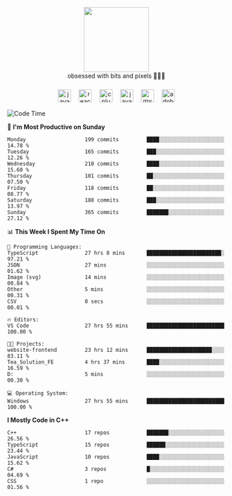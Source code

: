


  <div align="center">
    
   <img src = "https://i.postimg.cc/W1R4TF4j/d6kpuve-c97567cf-518b-4b86-a271-5c89d88d22f7.gif"  width=150px height=150px />
 </div>

<div align="center">
  obsessed with bits and pixels 🧑‍💻🎨
</div>

  ###
<div align="center">
 <img src="https://cdn.jsdelivr.net/gh/devicons/devicon/icons/javascript/javascript-original.svg" height="30" alt="javascript logo"  />
  <img width="10" />
  <img src="https://cdn.jsdelivr.net/gh/devicons/devicon/icons/react/react-original.svg" height="30" alt="react logo"  />
  <img width="10" />
   <!--<img src="https://cdn.jsdelivr.net/gh/devicons/devicon/icons/nodejs/nodejs-original.svg" height="30" alt="nodejs logo"  />
  <img width="10" />
 <img src="https://cdn.jsdelivr.net/gh/devicons/devicon/icons/flutter/flutter-original.svg" height="30" alt="flutter logo"  />
 <img width="10" />-->
  <img src="https://cdn.jsdelivr.net/gh/devicons/devicon/icons/cplusplus/cplusplus-original.svg" height="30" alt="cpluplus logo"  />
  <img width="10" />
  <img src="https://cdn.jsdelivr.net/gh/devicons/devicon/icons/java/java-original.svg" height="30" alt="java logo"  />
  <img width="10" />
  <img src="https://skillicons.dev/icons?i=mysql" height="30" alt="mysql logo"  />
  <img width="10" />
  <img src="https://skillicons.dev/icons?i=pr" height="30" alt="adobepremierepro logo"  />
</div>

<!--START_SECTION:waka-->
![Code Time](http://img.shields.io/badge/Code%20Time-1%2C712%20hrs%2025%20mins-blue)

📅 **I'm Most Productive on Sunday** 

```text
Monday                   199 commits         ████░░░░░░░░░░░░░░░░░░░░░   14.78 % 
Tuesday                  165 commits         ███░░░░░░░░░░░░░░░░░░░░░░   12.26 % 
Wednesday                210 commits         ████░░░░░░░░░░░░░░░░░░░░░   15.60 % 
Thursday                 101 commits         ██░░░░░░░░░░░░░░░░░░░░░░░   07.50 % 
Friday                   118 commits         ██░░░░░░░░░░░░░░░░░░░░░░░   08.77 % 
Saturday                 188 commits         ███░░░░░░░░░░░░░░░░░░░░░░   13.97 % 
Sunday                   365 commits         ███████░░░░░░░░░░░░░░░░░░   27.12 % 
```


📊 **This Week I Spent My Time On** 

```text
💬 Programming Languages: 
TypeScript               27 hrs 8 mins       ████████████████████████░   97.21 % 
JSON                     27 mins             ░░░░░░░░░░░░░░░░░░░░░░░░░   01.62 % 
Image (svg)              14 mins             ░░░░░░░░░░░░░░░░░░░░░░░░░   00.84 % 
Other                    5 mins              ░░░░░░░░░░░░░░░░░░░░░░░░░   00.31 % 
CSV                      0 secs              ░░░░░░░░░░░░░░░░░░░░░░░░░   00.01 % 

🔥 Editors: 
VS Code                  27 hrs 55 mins      █████████████████████████   100.00 % 

🐱‍💻 Projects: 
website-frontend         23 hrs 12 mins      █████████████████████░░░░   83.11 % 
Tea_Solution_FE          4 hrs 37 mins       ████░░░░░░░░░░░░░░░░░░░░░   16.59 % 
D:                       5 mins              ░░░░░░░░░░░░░░░░░░░░░░░░░   00.30 % 

💻 Operating System: 
Windows                  27 hrs 55 mins      █████████████████████████   100.00 % 
```

**I Mostly Code in C++** 

```text
C++                      17 repos            ███████░░░░░░░░░░░░░░░░░░   26.56 % 
TypeScript               15 repos            ██████░░░░░░░░░░░░░░░░░░░   23.44 % 
JavaScript               10 repos            ████░░░░░░░░░░░░░░░░░░░░░   15.62 % 
C#                       3 repos             █░░░░░░░░░░░░░░░░░░░░░░░░   04.69 % 
CSS                      1 repo              ░░░░░░░░░░░░░░░░░░░░░░░░░   01.56 % 
```




<!--END_SECTION:waka-->
